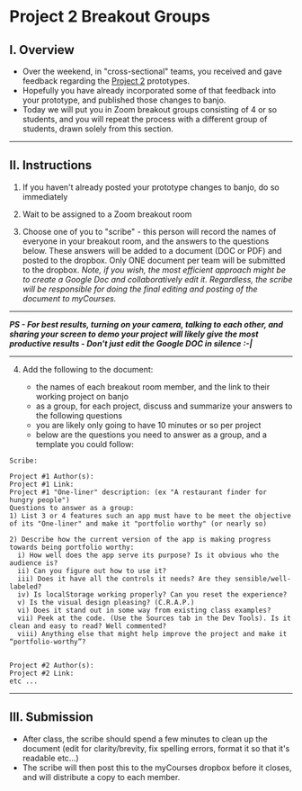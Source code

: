 # Project 2 Breakout Groups

## I. Overview
- Over the weekend, in "cross-sectional" teams, you received and gave feedback regarding the [Project 2](project-2.md) prototypes.
- Hopefully you have already incorporated some of that feedback into your prototype, and published those changes to banjo.
- Today we will put you in Zoom breakout groups consisting of 4 or so students, and you will repeat the process with a different group of students, drawn solely from this section.

<hr>

## II. Instructions

1) If you haven't already posted your prototype changes to banjo, do so immediately

2) Wait to be assigned to a Zoom breakout room

3) Choose one of you to "scribe" - this person will record the names of everyone in your breakout room, and the answers to the questions below. 
These answers will be added to a document (DOC or PDF) and posted to the dropbox. Only ONE document per team will be submitted to the dropbox. *Note, if you wish, the most efficient approach might be to create a Google Doc and collaboratively edit it. Regardless, the scribe will be responsible for doing the final editing and posting of the document to myCourses.*

<hr>

***PS - For best results, turning on your camera, talking to each other, and sharing your screen to demo your project will likely give the most productive results - Don't just edit the Google DOC in silence :-|***

<hr>

4) Add the following to the document:

    - the names of each breakout room member, and the link to their working project on banjo
    - as a group, for each project, discuss and summarize your answers to the following questions
    - you are likely only going to have 10 minutes or so per project
    - below are the questions you need to answer as a group, and a template you could follow:

```
Scribe: 

Project #1 Author(s):
Project #1 Link: 
Project #1 "One-liner" description: (ex "A restaurant finder for hungry people") 
Questions to answer as a group:
1) List 3 or 4 features such an app must have to be meet the objective of its "One-liner" and make it "portfolio worthy" (or nearly so)

2) Describe how the current version of the app is making progress towards being portfolio worthy:
  i) How well does the app serve its purpose? Is it obvious who the audience is?
  ii) Can you figure out how to use it?
  iii) Does it have all the controls it needs? Are they sensible/well-labeled?
  iv) Is localStorage working properly? Can you reset the experience?
  v) Is the visual design pleasing? (C.R.A.P.)
  vi) Does it stand out in some way from existing class examples?
  vii) Peek at the code. (Use the Sources tab in the Dev Tools). Is it clean and easy to read? Well commented?
  viii) Anything else that might help improve the project and make it “portfolio-worthy”?


Project #2 Author(s):
Project #2 Link: 
etc ...
```


<hr>

## III. Submission
- After class, the scribe should spend a few minutes to clean up the document (edit for clarity/brevity, fix spelling errors, format it so that it's readable etc...)
- The scribe will then post this to the myCourses dropbox before it closes, and will distribute a copy to each member.
